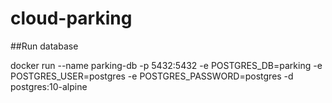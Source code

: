 # cloud-parking

##Run database

docker run --name parking-db -p 5432:5432 -e POSTGRES_DB=parking -e POSTGRES_USER=postgres 
-e POSTGRES_PASSWORD=postgres -d postgres:10-alpine